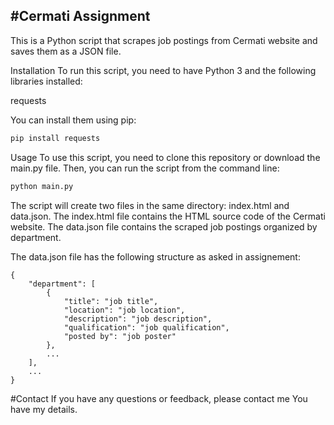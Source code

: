 #Cermati Assignment
---
This is a Python script that scrapes job postings from Cermati website and saves them as a JSON file.

Installation
To run this script, you need to have Python 3 and the following libraries installed:

requests

You can install them using pip:

```Python
pip install requests
```
Usage
To use this script, you need to clone this repository or download the main.py file. Then, you can run the script from the command line:

```Python
python main.py
```
The script will create two files in the same directory: index.html and data.json. The index.html file contains the HTML source code of the Cermati website. The data.json file contains the scraped job postings organized by department.

The data.json file has the following structure as asked in assignement:
```pyhon
{
    "department": [
        {
            "title": "job title",
            "location": "job location",
            "description": "job description",
            "qualification": "job qualification",
            "posted by": "job poster"
        },
        ...
    ],
    ...
}
```



#Contact
If you have any questions or feedback, please contact me You have my details.